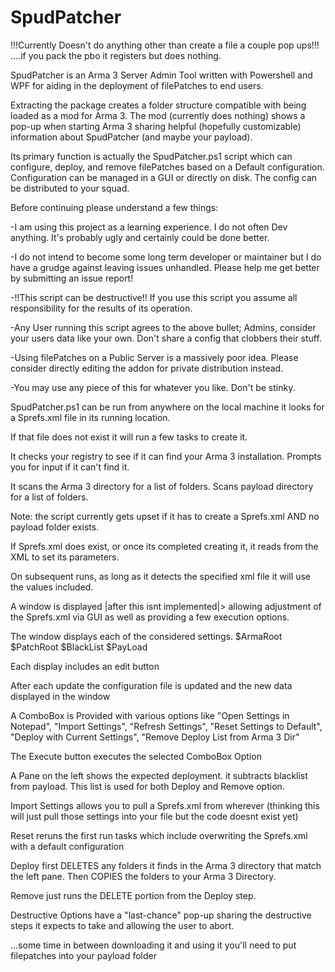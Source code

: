 # SpudPatcher
!!!Currently Doesn't do anything other than create a file a couple pop ups!!!   ....if you pack the pbo it registers but does nothing.

SpudPatcher is an Arma 3 Server Admin Tool written with Powershell and WPF for aiding in the deployment of filePatches to end users.

Extracting the package creates a folder structure compatible with being loaded as a mod for Arma 3. The mod (currently does nothing) shows a pop-up when starting Arma 3 sharing helpful (hopefully customizable) information about SpudPatcher (and maybe your payload). 

Its primary function is actually the SpudPatcher.ps1 script which can configure, deploy, and remove filePatches based on a Default configuration. Configuration can be managed in a GUI or directly on disk. The config can be distributed to your squad.


Before continuing please understand a few things:

  -I am using this project as a learning experience. I do not often Dev anything. It's probably ugly and certainly could be done better.

  -I do not intend to become some long term developer or maintainer but I do have a grudge against leaving issues unhandled. Please help me get better by submitting an issue report!

  -!!This script can be destructive!! If you use this script you assume all responsibility for the results of its operation.

  -Any User running this script agrees to the above bullet; Admins, consider your users data like your own. Don't share a config that clobbers their stuff.

  -Using filePatches on a Public Server is a massively poor idea. Please consider directly editing the addon for private distribution instead.

  -You may use any piece of this for whatever you like. Don't be stinky.


SpudPatcher.ps1 can be run from anywhere on the local machine it looks for a Sprefs.xml file in its running location.

If that file does not exist it will run a few tasks to create it.

It checks your registry to see if it can find your Arma 3 installation. Prompts you for input if it can't find it.

It scans the Arma 3 directory for a list of folders. Scans payload directory for a list of folders.

Note: the script currently gets upset if it has to create a Sprefs.xml AND no payload folder exists.

If Sprefs.xml does exist, or once its completed creating it, it reads from the XML to set its parameters.

On subsequent runs, as long as it detects the specified xml file it will use the values included.

A window is displayed |after this isnt implemented|>  allowing adjustment of the Sprefs.xml via GUI as well as providing a few execution options.

The window displays each of the considered settings. $ArmaRoot $PatchRoot $BlackList $PayLoad

Each display includes an edit button

After each update the configuration file is updated and the new data displayed in the window

A ComboBox is Provided with various options like "Open Settings in Notepad", "Import Settings", "Refresh Settings", "Reset Settings to Default", "Deploy with Current Settings", "Remove Deploy List from Arma 3 Dir"

The Execute button executes the selected ComboBox Option

A Pane on the left shows the expected deployment. it subtracts blacklist from payload. This list is used for both Deploy and Remove option.

Import Settings allows you to pull a Sprefs.xml from wherever (thinking this will just pull those settings into your file but the code doesnt exist yet)

Reset reruns the first run tasks which include overwriting the Sprefs.xml with a default configuration

Deploy first DELETES any folders it finds in the Arma 3 directory that match the left pane. Then COPIES the folders to your Arma 3 Directory.

Remove just runs the DELETE portion from the Deploy step.

Destructive Options have a "last-chance" pop-up sharing the destructive steps it expects to take and allowing the user to abort.


...some time in between downloading it and using it you'll need to put filepatches into your payload folder

